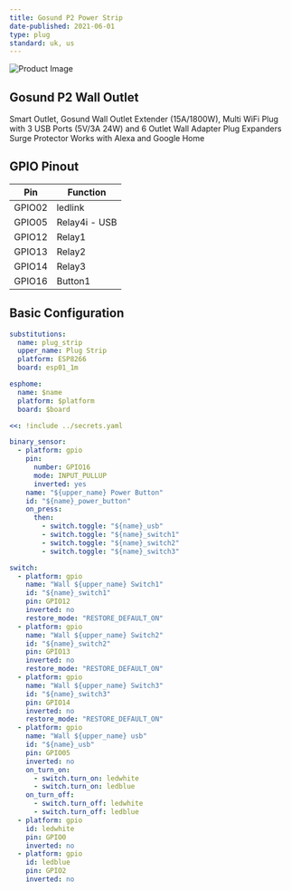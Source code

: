 ```yaml
---
title: Gosund P2 Power Strip
date-published: 2021-06-01
type: plug
standard: uk, us
---
```


![Product Image](https://images-na.ssl-images-amazon.com/images/I/51lDoX42PVL._AC_SL1500_.jpg "Gosund P2 Power Strip")

## Gosund P2 Wall Outlet

Smart Outlet, Gosund Wall Outlet Extender (15A/1800W), Multi WiFi Plug with 3 USB Ports (5V/3A 24W) and 6 Outlet Wall Adapter Plug Expanders Surge Protector Works with Alexa and Google Home

## GPIO Pinout

| Pin    | Function             |
| ------ | -------------------- |
| GPIO02 | ledlink |
| GPIO05 | Relay4i - USB |
| GPIO12 | Relay1|
| GPIO13 | Relay2|
| GPIO14 | Relay3|
| GPIO16 | Button1|

## Basic Configuration

```yaml
substitutions:
  name: plug_strip
  upper_name: Plug Strip
  platform: ESP8266
  board: esp01_1m

esphome:
  name: $name
  platform: $platform
  board: $board

<<: !include ../secrets.yaml

binary_sensor:
  - platform: gpio
    pin:
      number: GPIO16
      mode: INPUT_PULLUP
      inverted: yes
    name: "${upper_name} Power Button"
    id: "${name}_power_button"
    on_press:
      then:
        - switch.toggle: "${name}_usb"
        - switch.toggle: "${name}_switch1"
        - switch.toggle: "${name}_switch2"
        - switch.toggle: "${name}_switch3"

switch:
  - platform: gpio
    name: "Wall ${upper_name} Switch1"
    id: "${name}_switch1"
    pin: GPIO12
    inverted: no
    restore_mode: "RESTORE_DEFAULT_ON"    
  - platform: gpio
    name: "Wall ${upper_name} Switch2"
    id: "${name}_switch2"
    pin: GPIO13
    inverted: no
    restore_mode: "RESTORE_DEFAULT_ON"    
  - platform: gpio
    name: "Wall ${upper_name} Switch3"
    id: "${name}_switch3"
    pin: GPIO14
    inverted: no
    restore_mode: "RESTORE_DEFAULT_ON"    
  - platform: gpio
    name: "Wall ${upper_name} usb"
    id: "${name}_usb"
    pin: GPIO05
    inverted: no
    on_turn_on:
      - switch.turn_on: ledwhite
      - switch.turn_on: ledblue
    on_turn_off:
      - switch.turn_off: ledwhite
      - switch.turn_off: ledblue
  - platform: gpio
    id: ledwhite
    pin: GPIO0
    inverted: no
  - platform: gpio
    id: ledblue
    pin: GPIO2
    inverted: no
```
